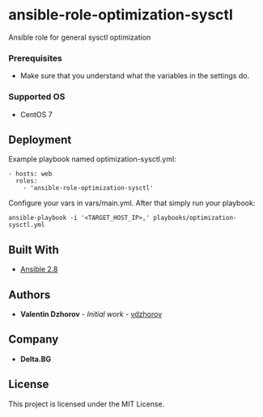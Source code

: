 # ansible-role-optimization-sysctl

Ansible role for general sysctl optimization

### Prerequisites

* Make sure that you understand what the variables in the settings do.

### Supported OS

* CentOS 7

## Deployment

Example playbook named optimization-sysctl.yml:

```
- hosts: web
  roles:
    - 'ansible-role-optimization-sysctl'
```

Configure your vars in vars/main.yml. After that simply run your playbook:

```
ansible-playbook -i '<TARGET_HOST_IP>,' playbooks/optimization-sysctl.yml
```

## Built With

* [Ansible 2.8](https://docs.ansible.com/ansible/2.8/index.html)

## Authors

* **Valentin Dzhorov** - *Initial work* - [vdzhorov](https://github.com/vdzhorov)

## Company

* **Delta.BG**

## License

This project is licensed under the MIT License.
